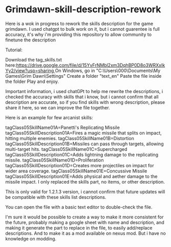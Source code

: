 # Grimdawn-skill-description-rework
Here is a wok in progress to rework the skills description for the game grimdawn. I used chatgpt to bulk work on it, but i cannot guarentee is full accuracy, it's why i'm providing this repository to allow community to finetune the description

Tutorial:

Download the tag_skills.txt here:[https://drive.google.com/file/d/15YvFrNMbl2xm3DqhBP0D8o3WRXxIkYy2/view?usp=sharing
](https://github.com/Mr-Jay/Grimdawn-skill-description-rework/blob/main/tags_skills.txt)
On Windows, go in "C:\Users\000\Documents\My Games\Grim Dawn\Settings"
Create a folder "text_en"
Paste the file inside the folder
Play and enjoy.

Important information, i used chatGPt to help me rewrite the descriptions, i checked the accuracy with skills that i know, but i cannot confirm that all description are accurate, so if you find skills with wrong description, please share it here, so we can improve the file together.

Here is an example for few arcanist skills:

tagClass05SkillName01A=Panetti's Replicating Missile
tagClass05SkillDescription01A=Fires a magic missile that splits on impact, hitting multiple enemies.
tagClass05SkillName01B=Distortion
tagClass05SkillDescription01B=Missiles can pass through targets, allowing multi-target hits.
tagClass05SkillName01C=Supercharged
tagClass05SkillDescription01C=Adds lightning damage to the replicating missile.
tagClass05SkillName01D=Proliferation
tagClass05SkillDescription01D=Creates more projectiles on impact for wider area coverage.
tagClass05SkillName01E=Concussive Missile
tagClass05SkillDescription01E=Adds physical and aether damage to the missile impact.
I only replaced the skills part, no items, or other description.

This is only valid for 1.2.1.3 version, i cannot confirm that future updates will be compatible with these skills list descriptions.

You can open the file with a basic text editor to double-check the file.

I'm sure it would be possible to create a way to make it more consistent for the future, probably making a google sheet with name and description, and making it generate the part to replace in the file, to easily add/replace descriptions. And to make it as a mod available on nexus mod. But i have no knowledge on modding.
